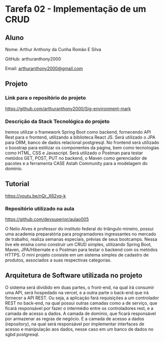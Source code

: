# Tarefa 02 - Implementação de um CRUD
## Aluno

Nome: Arthur Anthony da Cunha Romão E Silva

GitHub: arthuranthony2000

Email: arthuranthony2000@gmail.com


## Projeto

### Link para o repositório do projeto

https://github.com/arthuranthony2000/Sig-environment-mark

### Descrição da Stack Tecnológica do projeto
Iremos utilizar o framework Spring Boot como backend, fornecendo API Rest para o frontend, utilizando a biblioteca React JS. Será utilizado o JPA para ORM, banco de dados relacional postgresql. No frontend será utilizado o boostrap para estilizar os componentes da página, bem como tecnologias como HTML, CSS e Javascript. Será utilizado o Postman para testar metódos GET, POST, PUT no backend, o Maven como gerenciador de pacotes e a ferramenta CASE Astah Community para a modelagem do domínio.


## Tutorial

https://youtu.be/nQr_X62vq-k

### Repositório utilizado na aula

https://github.com/devsuperior/aulao005

O Nelio Alves é professor do instituto federal do triângulo mineiro, possui uma academia preparatória para programadores ingressantes no mercado de trabalho, realiza semanas especiais, prévias de seus bootcamps. Nessa live ele ensina como construir um CRUD simples, utilizando Spring Boot, Maven, JPA/Hibernate e o Postman para testar o backend com os metódos HTTPS. O mini projeto consiste em um sistema simples de cadastro de produtos, associados a suas respectivas categorias.


## Arquitetura de Software utilizada no projeto

O sistema será dividido em duas partes, o front-end, na qual irá consumir uma API, será hospedado na vercel, e a outra parte o back-end que irá fornecer a API REST. Ou seja, a aplicação fará requisições a um controlador REST no back-end, na qual possui outras camadas como a de serviço, que ficará responsável por fazer o intermédio entre os controladores rest, e a camada de acesso a dados. A camada de domínio, que ficará responsável por armazenar as regras de negócio. E a camada de acesso a dados (repository), na qual será responsável por implementar interfaces de acesso e manipulação aos dados, nesse caso em um banco de dados no sgbd postgresql.

